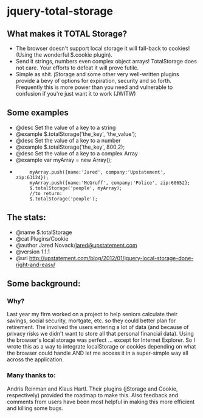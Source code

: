jquery-total-storage
====================

## What makes it TOTAL Storage?
 
 * The browser doesn't support local storage it will fall-back to cookies! (Using the
   wonderful $.cookie plugin).
 * Send it strings, numbers even complex object arrays! TotalStorage does not care.
   Your efforts to defeat it will prove futile. 
 * Simple as shit. jStorage and some other very well-written plugins provide a bevy of
   options for expiration, security and so forth. Frequently this is more power than you
   need and vulnerable to confusion if you're just want it to work (JWITW)
 
## Some examples  
 * @desc Set the value of a key to a string
 * @example $.totalStorage('the_key', 'the_value');
 * @desc Set the value of a key to a number
 * @example $.totalStorage('the_key', 800.2);
 * @desc Set the value of a key to a complex Array
 * @example	var myArray = new Array();
 *			myArray.push({name:'Jared', company:'Upstatement', zip:63124});
			myArray.push({name:'McGruff', company:'Police', zip:60652};
			$.totalStorage('people', myArray);
			//to return:
			$.totalStorage('people');

## The stats:
 * @name $.totalStorage
 * @cat Plugins/Cookie
 * @author Jared Novack/jared@upstatement.com
 * @version 1.1.1
 * @url http://upstatement.com/blog/2012/01/jquery-local-storage-done-right-and-easy/
 
## Some background:
### Why?
Last year my firm worked on a project to help seniors calculate their savings, social security, mortgate, etc. so they could better plan for retirement. The involved the users entering a lot of data (and because of privacy risks we didn't want to store all that personal financial data). Using the browser's local storage was perfect ... except for Internet Explorer. So I wrote this as a way to integrate localStorage or cookies depending on what the browser could handle AND let me access it in a super-simple way all across the application.

### Many thanks to:
Andris Reinman and Klaus Hartl. Their plugins (jStorage and Cookie, respectively) provided the roadmap to make this. Also feedback and comments from users have been most helpful in making this more efficient and killing some bugs.